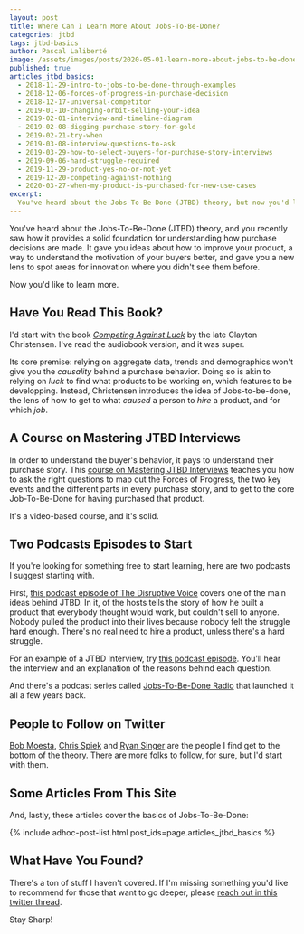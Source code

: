```yaml
---
layout: post
title: Where Can I Learn More About Jobs-To-Be-Done?
categories: jtbd
tags: jtbd-basics
author: Pascal Laliberté
image: /assets/images/posts/2020-05-01-learn-more-about-jobs-to-be-done.jpg
published: true
articles_jtbd_basics:
  - 2018-11-29-intro-to-jobs-to-be-done-through-examples
  - 2018-12-06-forces-of-progress-in-purchase-decision
  - 2018-12-17-universal-competitor
  - 2019-01-10-changing-orbit-selling-your-idea
  - 2019-02-01-interview-and-timeline-diagram
  - 2019-02-08-digging-purchase-story-for-gold
  - 2019-02-21-try-when
  - 2019-03-08-interview-questions-to-ask
  - 2019-03-29-how-to-select-buyers-for-purchase-story-interviews
  - 2019-09-06-hard-struggle-required
  - 2019-11-29-product-yes-no-or-not-yet
  - 2019-12-20-competing-against-nothing
  - 2020-03-27-when-my-product-is-purchased-for-new-use-cases
excerpt:
  You've heard about the Jobs-To-Be-Done (JTBD) theory, but now you'd like to learn more. Here's a book, an online course, a couple podcast episodes, a few Twitter people to follow, and some more articles from this site. Hope that helps!
---
```


You've heard about the Jobs-To-Be-Done (JTBD) theory, and you recently saw how it provides a solid foundation for understanding how purchase decisions are made. It gave you ideas about how to improve your product, a way to understand the motivation of your buyers better, and gave you a new lens to spot areas for innovation where you didn't see them before.

Now you'd like to learn more.

## Have You Read This Book?

I'd start with the book [_Competing Against Luck_][competing-against-luck] by the late Clayton Christensen. I've read the audiobook version, and it was super.

[competing-against-luck]: https://www.goodreads.com/book/show/28820024-competing-against-luck

Its core premise: relying on aggregate data, trends and demographics won't give you the _causality_ behind a purchase behavior. Doing so is akin to relying on _luck_ to find what products to be working on, which features to be developping. Instead, Christensen introduces the idea of Jobs-to-be-done, the lens of how to get to what _caused_ a person to _hire_ a product, and for which _job_.

## A Course on Mastering JTBD Interviews

In order to understand the buyer's behavior, it pays to understand their purchase story. This [course on Mastering JTBD Interviews][course-mastering-interviews] teaches you how to ask the right questions to map out the Forces of Progress, the two key events and the different parts in every purchase story, and to get to the core Job-To-Be-Done for having purchased that product.

It's a video-based course, and it's solid.

[course-mastering-interviews]: https://learn.jobstobedone.org/courses/JTBDinterviews

## Two Podcasts Episodes to Start

If you're looking for something free to start learning, here are two podcasts I suggest starting with.

First, [this podcast episode of The Disruptive Voice][podcast-disruptive-voice] covers one of the main ideas behind JTBD. In it, of the hosts tells the story of how he built a product that everybody thought would work, but couldn't sell to anyone. Nobody pulled the product into their lives because nobody felt the struggle hard enough. There's no real need to hire a product, unless there's a hard struggle.

[podcast-disruptive-voice]: https://overcast.fm/+GPx4Gx4A8/

For an example of a JTBD Interview, try [this podcast episode][podcast-jtbd-interview]. You'll hear the interview and an explanation of the reasons behind each question.

[podcast-jtbd-interview]: http://jobstobedone.org/radio/the-mattress-interview-part-one/

And there's a podcast series called [Jobs-To-Be-Done Radio][jtbd-radio] that launched it all a few years back.

[jtbd-radio]: https://overcast.fm/itunes499859427/jobs-to-be-done-radio

## People to Follow on Twitter

[Bob Moesta][bmoesta], [Chris Spiek][chriscbs] and [Ryan Singer][rjs] are the people I find get to the bottom of the theory. There are more folks to follow, for sure, but I'd start with them.

[bmoesta]: https://twitter.com/bmoesta
[chriscbs]: https://twitter.com/chriscbs
[rjs]: https://twitter.com/rjs

## Some Articles From This Site

And, lastly, these articles cover the basics of Jobs-To-Be-Done:

{% include adhoc-post-list.html post_ids=page.articles_jtbd_basics %}

## What Have You Found?

There's a ton of stuff I haven't covered. If I'm missing something you'd like to recommend for those that want to go deeper, please [reach out in this twitter thread][twitter-thread].

[twitter-thread]: https://twitter.com/pascallaliberte/status/1256198199460667392

Stay Sharp!
